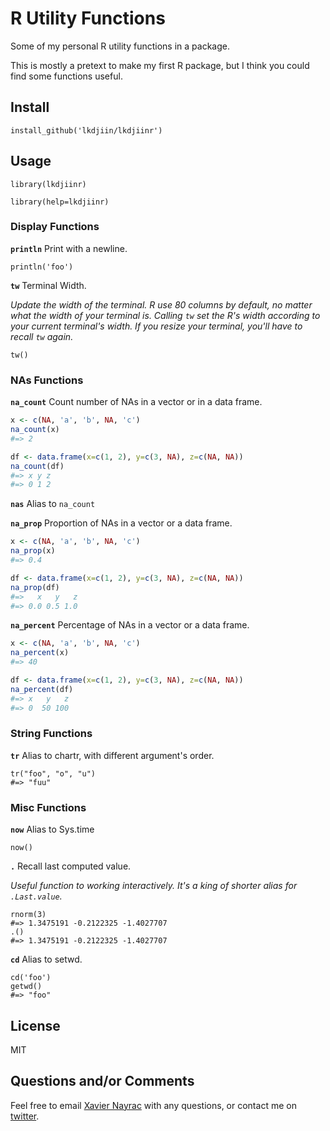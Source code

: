 # R Utility Functions

Some of my personal R utility functions in a package.

This is mostly a pretext to make my first R package, but I think you could
find some functions useful.

## Install

    install_github('lkdjiin/lkdjiinr')

## Usage

    library(lkdjiinr)

    library(help=lkdjiinr)

### Display Functions

**`println`** Print with a newline.

    println('foo')

**`tw`** Terminal Width.

*Update the width of the terminal. R use 80 columns by default, no
matter what the width of your terminal is. Calling `tw` set the
R's width according to your current terminal's width. If you resize
your terminal, you'll have to recall `tw` again.*

    tw()

### NAs Functions

**`na_count`** Count number of NAs in a vector or in a data frame.

```r
x <- c(NA, 'a', 'b', NA, 'c')
na_count(x)
#=> 2
```

```r
df <- data.frame(x=c(1, 2), y=c(3, NA), z=c(NA, NA))
na_count(df)
#=> x y z 
#=> 0 1 2
```

**`nas`** Alias to `na_count`

**`na_prop`** Proportion of NAs in a vector or a data frame.

```r
x <- c(NA, 'a', 'b', NA, 'c')
na_prop(x)
#=> 0.4
```

```r
df <- data.frame(x=c(1, 2), y=c(3, NA), z=c(NA, NA))
na_prop(df)
#=>   x   y   z 
#=> 0.0 0.5 1.0
```

**`na_percent`** Percentage of NAs in a vector or a data frame.

```r
x <- c(NA, 'a', 'b', NA, 'c')
na_percent(x)
#=> 40
```

```r
df <- data.frame(x=c(1, 2), y=c(3, NA), z=c(NA, NA))
na_percent(df)
#=> x   y   z 
#=> 0  50 100 
```

### String Functions

**`tr`** Alias to chartr, with different argument's order.

    tr("foo", "o", "u")
    #=> "fuu"

### Misc Functions

**`now`** Alias to Sys.time

    now()

**`.`** Recall last computed value.

*Useful function to working interactively. It's a king of shorter
alias for `.Last.value`.*

    rnorm(3)
    #=> 1.3475191 -0.2122325 -1.4027707
    .()
    #=> 1.3475191 -0.2122325 -1.4027707


**`cd`** Alias to setwd.

    cd('foo')
    getwd()
    #=> "foo"


## License

MIT

## Questions and/or Comments

Feel free to email [Xavier Nayrac](mailto:xavier.nayrac@gmail.com)
with any questions, or contact me on [twitter](https://twitter.com/lkdjiin).
